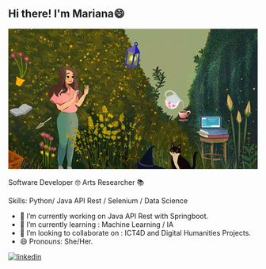 <h2> Hi there! I'm Mariana😄  </h2>

<p align="center"><img src="https://github.com/Bluemavim/Bluemavim/blob/main/Debbie%20Balboa%20art.gif" title="hover text"></p>

Software Developer 🤓 
Arts Researcher 📚

Skills: Python/ Java API Rest / Selenium / Data Science

- 🔭 I’m currently working on Java API Rest with Springboot. 
- 🌱 I’m currently learning : Machine Learning / IA 
- 👯 I’m looking to collaborate on : ICT4D and Digital Humanities Projects. 
- 😄 Pronouns: She/Her. 


[<img src='https://cdn.jsdelivr.net/npm/simple-icons@3.0.1/icons/linkedin.svg' alt='linkedin' height='40'>](https://www.linkedin.com/in//mariana-avilano-6581a811//)  

